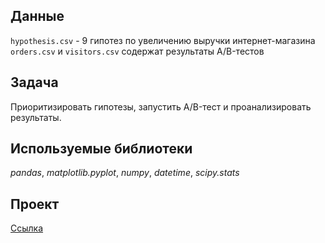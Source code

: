 
## Данные

`hypothesis.csv` - 9 гипотез по увеличению выручки интернет-магазина
`orders.csv` и `visitors.csv` содержат результаты A/B-тестов

## Задача

Приоритизировать гипотезы, запустить A/B-тест и проанализировать результаты.

## Используемые библиотеки
*pandas*, *matplotlib.pyplot*, *numpy*, *datetime*, *scipy.stats* 

## Проект

[Ссылка](https://github.com/vs-gorgan/practicum.yandex/blob/main/09_business_decision_making/09_AB_test.ipynb)
